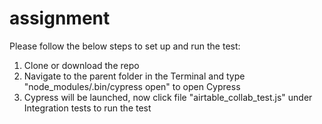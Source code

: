 # assignment

Please follow the below steps to set up and run the test:
1. Clone or download the repo
2. Navigate to the parent folder in the Terminal and type "node_modules/.bin/cypress open" to open Cypress
3. Cypress will be launched, now click file "airtable_collab_test.js" under Integration tests to run the test
